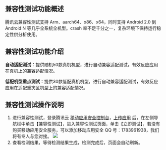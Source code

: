 ## 兼容性测试功能概述

腾讯云兼容性测试支持 Arm、aarch64、x86、x64，同时支持 Android 2.0 到 Android N 等几乎全系统全机型。crash 率不足千分之一，复杂环境下保持运行稳定性供分析使用。

## 兼容性测试功能介绍

**自动适配测试**：提供随机50款真机机型，进行自动兼容适配测试，有效反应应用在真机上的兼容适配情况。

**低配机型重点测试**：提供30款低配真机机型，进行自动兼容适配测试，有效反应应用在适配重灾区机型上的兼容适配情况。

## 兼容性测试操作说明

1. 进行兼容性测试，登录腾讯云 [移动应用安全控制台](https://console.cloud.tencent.com/ms/cloudtest)，[上传应用](https://cloud.tencent.com/document/product/283/1702) 后，在左侧导航栏中单击【兼容性测试】，进入兼容性测试页面，单击【立即测试】，若没有购买移动应用安全服务，可以添加移动应用安全 QQ 号：1783961938，我们将有专人与您对接。
![](https://main.qcloudimg.com/raw/2122f8105ffc0090a0c048624f90e915.png)
2. 查看检测结果，等待检测结果生成，检测完成后，页面会自动刷新。
